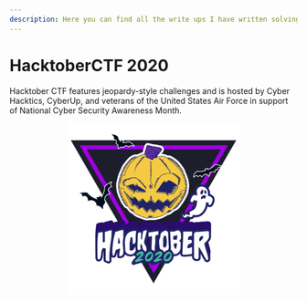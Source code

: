 ```yaml
---
description: Here you can find all the write ups I have written solving some of the HacktoberCTF 2020 challenges.
---
```


# HacktoberCTF 2020

Hacktober CTF features jeopardy-style challenges and is hosted by Cyber Hacktics, CyberUp, and veterans of the United States Air Force in support of National Cyber Security Awareness Month.

<p align="center">
  <img width="300px" alt="HacktoberCTF 2020 logo" src="/assets/images/CTFs/HacktoberCTF_2020/hacktober2020-logo.png">
</p>

